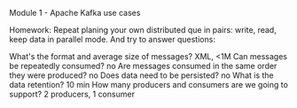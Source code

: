 Module 1 - Apache Kafka use cases

Homework: Repeat planing your own distributed que in pairs: write, read, keep data in parallel mode. And try to answer questions:

What's the format and average size of messages?
    XML, <1M
Can messages be repeatedly consumed?
    no
Are messages consumed in the same order they were produced?
    no
Does data need to be persisted?
    no
What is the data retention?
    10 min
How many producers and consumers are we going to support?
    2 producers, 1 consumer